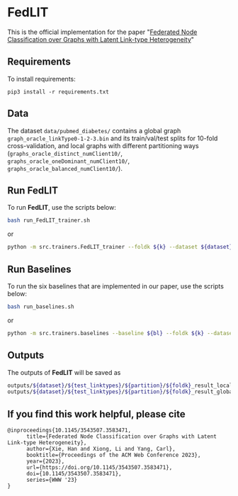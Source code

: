 # FedLIT

This is the official implementation for the paper "[Federated Node Classification over Graphs with
Latent Link-type Heterogeneity](https://doi.org/10.1145/3543507.3583471)"

## Requirements

To install requirements:

```setup
pip3 install -r requirements.txt
```

## Data

The dataset ```data/pubmed_diabetes/``` contains a global graph ```graph_oracle_linkType0-1-2-3.bin``` and 
its train/val/test splits for 10-fold cross-validation, and local graphs with different partitioning ways 
(```graphs_oracle_distinct_numClient10/```, ```graphs_oracle_oneDominant_numClient10/```, ```graphs_oracle_balanced_numClient10/```).

## Run FedLIT

To run __FedLIT__, use the scripts below:

```bash
bash run_FedLIT_trainer.sh
```
or
```bash
python -m src.trainers.FedLIT_trainer --foldk ${k} --dataset ${dataset} --datapath ${datapath} --outpath ${outpath} --test_linktypes ${test_linktypes} --partition ${partition} --nfeature ${nfeature} --nclass ${nclass} --nlinktype ${nlinktype} --nClients ${nClients} --num_round ${num_round}
```

## Run Baselines

To run the six baselines that are implemented in our paper, use the scripts below:

```bash
bash run_baselines.sh
```
or
```bash
python -m src.trainers.baselines --baseline ${bl} --foldk ${k} --dataset ${dataset} --datapath ${datapath} --outpath ${outpath_baseline} --test_linktypes ${test_linktypes} --partition ${partition} --nfeature ${nfeature} --nclass ${nclass} --nlinktype ${nlinktype} --nClients ${nClients} --num_round ${num_round}
```

## Outputs

The outputs of __FedLIT__ will be saved as 
```bash
outputs/${dataset}/${test_linktypes}/${partition}/${foldk}_result_local.csv
outputs/${dataset}/${test_linktypes}/${partition}/${foldk}_result_global.csv
```

## If you find this work helpful, please cite
```
@inproceedings{10.1145/3543507.3583471,
      title={Federated Node Classification over Graphs with Latent Link-type Heterogeneity}, 
      author={Xie, Han and Xiong, Li and Yang, Carl},
      booktitle={Proceedings of the ACM Web Conference 2023},
      year={2023},
      url={https://doi.org/10.1145/3543507.3583471},
      doi={10.1145/3543507.3583471},
      series={WWW '23}
}
```